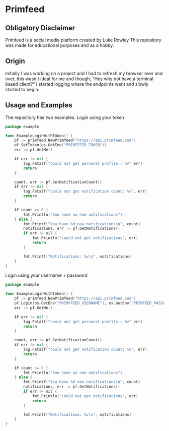 # Primfeed

## Obligatory Disclaimer

Primfeed is a social media platform created by Luke Rowley
This repository was made for educational purposes and as a hobby.

## Origin

Initially I was working on a project and I had to refresh my browser over and over, this wasn't ideal for me and though; "Hey why not have a terminal based client?"
I started logging where the endpoints went and slowly started to begin.

## Usage and Examples

The repository has two examples.
Login using your token

```go
package example

func ExampleLoginWithToken() {
    pf := primfeed.NewPrimfeed("https://api.primfeed.com")
    pf.SetToken(os.GetEnv("PRIMFFEED_TOKEN"))
    err := pf.GetMe()

    if err != nil {
        log.Fatalf("could not get personal profile.: %v" err)
        return
    }

    count, err := pf.GetNotificationCount()
    if err != nil {
        log.Fatalf("could not get notification count: %v", err)
        return
    }

	if count >= 0 {
		fmt.Println("You have no new notifications")
	} else {
		fmt.Printf("You have %d new notifications\n", count)
		notifications, err := pf.GetNotifications()
		if err != nil {
			fmt.Println("could not get notifications", err)
			return
		}

		fmt.Printf("Notifications: %v\n", notifications)
	}
}
```

Login using your username + password

```go
package example

func ExampleLoginWithToken() {
    pf := primfeed.NewPrimfeed("https://api.primfeed.com")
    pf.Login(os.GetEnv("PRIMFFEED_USERNAME"), os.GetEnv("PRIMFEED_PASSWORD"))
    err := pf.GetMe()

    if err != nil {
        log.Fatalf("could not get personal profile.: %v" err)
        return
    }

    count, err := pf.GetNotificationCount()
    if err != nil {
        log.Fatalf("could not get notification count: %v", err)
        return
    }

	if count >= 0 {
		fmt.Println("You have no new notifications")
	} else {
		fmt.Printf("You have %d new notifications\n", count)
		notifications, err := pf.GetNotifications()
		if err != nil {
			fmt.Println("could not get notifications", err)
			return
		}

		fmt.Printf("Notifications: %v\n", notifications)
	}
}
```


